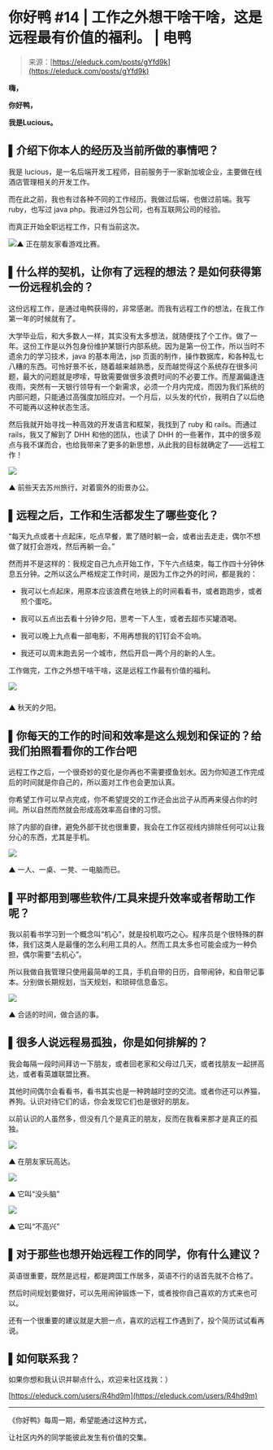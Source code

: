 <!--yml
category: 访谈
date: 2022-06-28 10:39:43
-->

# 你好鸭 #14 | 工作之外想干啥干啥，这是远程最有价值的福利。 | 电鸭

> 来源：[https://eleduck.com/posts/gYfd9k](https://eleduck.com/posts/gYfd9k)

**嗨，**

**你好鸭，**

**我是Lucious。**

## ▌介绍下你本人的经历及当前所做的事情吧？

我是 lucious，是一名后端开发工程师，目前服务于一家新加坡企业，主要做在线酒店管理相关的开发工作。

而在此之前，我也有过各种不同的工作经历。我做过后端，也做过前端。我写 ruby，也写过 java php。我进过外包公司，也有互联网公司的经验。

而真正开始全职远程工作，只有当前这次。

[![](img/ea4fdec641e406afc7a869aad1f02f30.png)](https://duckfiles.oss-cn-qingdao.aliyuncs.com/eleduck/image/c5379c28-6c26-4c9b-8780-aa5113fea984.jpeg)▲ 正在朋友家看游戏比赛。

## ▌什么样的契机，让你有了远程的想法？是如何获得第一份远程机会的？

这份远程工作，是通过电鸭获得的，非常感谢。而我有远程工作的想法，在我工作第一年的时候就有了。

大学毕业后，和大多数人一样，其实没有太多想法，就随便找了个工作。做了一年。这份工作是以外包身份维护某银行内部系统。因为是第一份工作，所以当时不遗余力的学习技术，java 的基本用法，jsp 页面的制作，操作数据库，和各种乱七八糟的东西。可怜好景不长，随着越来越熟悉，反而越觉得这个系统存在很多问题，最大的问题就是啰嗦，导致需要做很多浪费时间的不必要工作。而屋漏偏逢连夜雨，突然有一天银行领导有一个新需求，必须一个月内完成，而因为我们系统的内部问题，只能通过高强度加班应对。一个月后，以头发的代价，我明白了以后绝不可能再以这种状态生活。

然后我就开始寻找一种高效的开发语言和框架，我找到了 ruby 和 rails。而通过 rails，我又了解到了 DHH 和他的团队，也读了 DHH 的一些著作，其中的很多观点与我不谋而合，也给我带来了更多的新思想，从此我的目标就确定了——远程工作！

[![](img/d98a2f6720620f80807170cb9e8fb148.png)](https://duckfiles.oss-cn-qingdao.aliyuncs.com/eleduck/image/8e2c12d4-873b-4a36-ad03-de5dbb3f1a13.jpeg)

▲ 前些天去苏州旅行，对着窗外的街景办公。

## ▌远程之后，工作和生活都发生了哪些变化？

“每天九点或者十点起床，吃点早餐，累了随时躺一会，或者出去走走，偶尔不想做了就打会游戏，然后再躺一会。”

然而并不是这样的：我规定自己九点开始工作，下午六点结束，每工作四十分钟休息五分钟。之所以这么严格规定工作时间，是因为工作之外的时间，都是我的：

*   我可以七点起床，用原本应该浪费在地铁上的时间看看书，或者跑跑步，或者煎个蛋吃。

*   我可以五点出去看十分钟夕阳，思考一下人生，或者去超市买罐酒喝。

*   我可以晚上九点看一部电影，不用再想我的钉钉会不会响。

*   我还可以周末跑去另一个城市，然后开启一两个月的新的人生。

工作做完，工作之外想干啥干啥，这是远程工作最有价值的福利。

[![](img/d8ae7e4023127dc950cc4bad6d77ea7a.png)](https://duckfiles.oss-cn-qingdao.aliyuncs.com/eleduck/image/167a21fa-63a0-496b-b296-ee3501e3ec8c.jpeg)

### 

▲ 秋天的夕阳。

## ▌你每天的工作的时间和效率是这么规划和保证的？给我们拍照看看你的工作台吧

远程工作之后，一个很奇妙的变化是你再也不需要摸鱼划水。因为你知道工作完成后的时间就是你自己的，所以面对工作也会更加认真。

你希望工作可以早点完成，你不希望提交的工作还会出岔子从而再来侵占你的时间。所以自然而然就会形成高效率高自律的习惯。

除了内部的自律，避免外部干扰也很重要，我会在工作区视线内排除任何可以让我分心的东西，尤其是手机。

[![](img/56d489f8543ccdbf48b70de8a0e9c8a6.png)](https://duckfiles.oss-cn-qingdao.aliyuncs.com/eleduck/image/86f81e34-2806-4bc1-afe5-e9b827826abe.jpeg)

▲ 一人、一桌、一凳、一电脑而已。

## ▌平时都用到哪些软件/工具来提升效率或者帮助工作呢？

我以前看书学习到一个概念叫“机心”，就是投机取巧之心。程序员是个很特殊的群体，我们这类人是最懂的怎么利用工具的人。然而工具太多也可能会成为一种负担，偶尔需要“去机心”。

所以我做自我管理只使用最简单的工具，手机自带的日历，自带闹钟，和自带记事本。分别做长期规划，当天规划，和琐碎信息备忘。

[![](img/45a58e1a371b2e15f7909a1e3d19759a.png)](https://duckfiles.oss-cn-qingdao.aliyuncs.com/eleduck/image/23f55028-d76c-42d2-b0ef-60f0baa8ed30.jpeg)

▲ 合适的时间，做合适的事。

## ▌很多人说远程易孤独，你是如何排解的？

我会每隔一段时间拜访一下朋友，或者回老家和父母过几天，或者找朋友一起拼高达，或者看英雄联盟比赛。

其他时间偶尔会看看书，看书其实也是一种跨越时空的交流。或者你还可以养猫，养狗。认识对待它们的话，你会发现它们也是很好的朋友。

以前认识的人虽然多，但没有几个是真正的朋友，反而在我看来那才是真正的孤独。

[![](img/83485e65a33a646d9401ac527f08e3a5.png)](https://duckfiles.oss-cn-qingdao.aliyuncs.com/eleduck/image/bb39857f-3aa9-4c39-8fd0-d8dfcd47dddc.jpeg)

▲ 在朋友家玩高达。

[![](img/9593c3901ce8393e551c2a379178de84.png)](https://duckfiles.oss-cn-qingdao.aliyuncs.com/eleduck/image/14cf36db-3e62-4068-a7bd-a3969bd4dc7b.jpeg)

▲ 它叫“没头脑”

[![](img/772dd480cbdb03efe97fec7e31faea2d.png)](https://duckfiles.oss-cn-qingdao.aliyuncs.com/eleduck/image/62e72e04-79be-419c-ba79-6d8148a4a9ec.jpeg)

▲ 它叫“不高兴”

## ▌对于那些也想开始远程工作的同学，你有什么建议？

英语很重要，既然是远程，都是跨国工作居多，英语不行的话首先就不合格了。

然后时间规划要做好，可以先用闹钟锻炼一下，或者按你自己喜欢的方式来也可以。

还有一个很重要的建议就是大胆一点，喜欢的远程工作遇到了，投个简历试试看再说。

## ▌如何联系我？

如果你想和我认识并聊点什么，欢迎来社区找我：）

[https://eleduck.com/users/R4hd9m](https://eleduck.com/users/R4hd9m)

* * *

《你好鸭》每周一期，希望能通过这种方式，

让社区内外的同学能彼此发生有价值的交集。